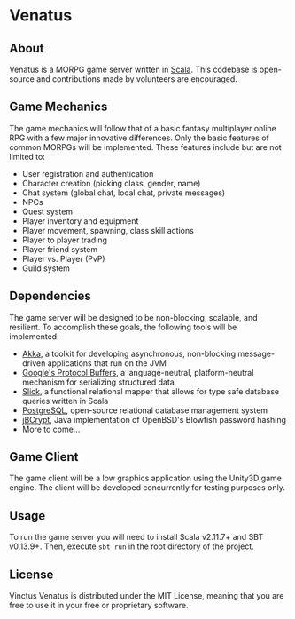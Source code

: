 # Venatus

## About
Venatus is a MORPG game server written in [Scala](http://scala-lang.org). This codebase is open-source and contributions made by volunteers are encouraged.
 
## Game Mechanics
The game mechanics will follow that of a basic fantasy multiplayer online RPG with a few major innovative differences. Only the basic features of common MORPGs will be implemented. These features include but are not limited to:
- User registration and authentication
- Character creation (picking class, gender, name)
- Chat system (global chat, local chat, private messages)
- NPCs
- Quest system
- Player inventory and equipment
- Player movement, spawning, class skill actions
- Player to player trading
- Player friend system
- Player vs. Player (PvP)
- Guild system
 
## Dependencies
The game server will be designed to be non-blocking, scalable, and resilient. To accomplish these goals, the following tools will be implemented:
- [Akka](http://akka.io/), a toolkit for developing asynchronous, non-blocking message-driven applications that run on the JVM
- [Google's Protocol Buffers](https://github.com/google/protobuf), a language-neutral, platform-neutral mechanism for serializing structured data
- [Slick](http://slick.typesafe.com/), a functional relational mapper that allows for type safe database queries written in Scala
- [PostgreSQL](http://www.postgresql.org/), open-source relational database management system
- [jBCrypt](http://www.mindrot.org/projects/jBCrypt/), Java implementation of OpenBSD's Blowfish password hashing
- More to come...
 
## Game Client
The game client will be a low graphics application using the Unity3D game engine. The client will be developed concurrently for testing purposes only.

## Usage
To run the game server you will need to install Scala v2.11.7+ and SBT v0.13.9+. Then, execute `sbt run` in the root directory of the project.

## License
Vinctus Venatus is distributed under the MIT License, meaning that you are free to use it in your free or proprietary software.
